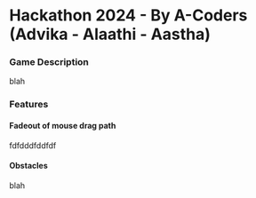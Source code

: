 # Hackathon 2024 - By A-Coders (Advika - Alaathi - Aastha)
### Game Description
blah

### Features

#### Fadeout of mouse drag path
fdfdddfddfdf

#### Obstacles
blah


### 
